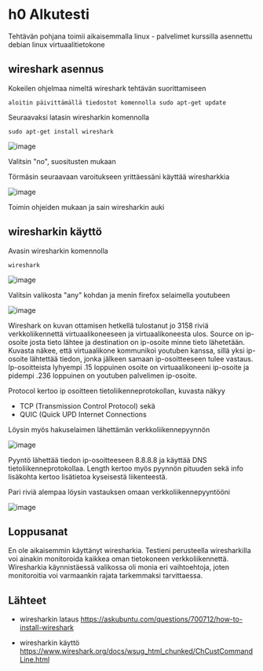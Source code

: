 # h0 Alkutesti

Tehtävän pohjana toimii aikaisemmalla linux - palvelimet kurssilla asennettu debian linux virtuaalitietokone

## wireshark asennus

Kokeilen ohjelmaa nimeltä wireshark tehtävän suorittamiseen

    aloitin päivittämällä tiedostot komennolla sudo apt-get update

Seuraavaksi latasin wiresharkin komennolla

    sudo apt-get install wireshark

![image](https://github.com/LassiMik/Tunkeutumistestaus_ict4tn027-3012/assets/112076377/28214eb1-2080-41c9-b8fa-dbace1494005)

Valitsin "no", suositusten mukaan

Törmäsin seuraavaan varoitukseen yrittäessäni käyttää wiresharkkia

![image](https://github.com/LassiMik/Tunkeutumistestaus_ict4tn027-3012/assets/112076377/ecd6979e-7569-48f7-a00e-3c932db5342c)

Toimin ohjeiden mukaan ja sain wiresharkin auki

## wiresharkin käyttö

Avasin wiresharkin komennolla

    wireshark

![image](https://github.com/LassiMik/Tunkeutumistestaus_ict4tn027-3012/assets/112076377/1dcecd7a-4326-4abc-84fa-476c42a7cc4f)

Valitsin valikosta "any" kohdan ja menin firefox selaimella youtubeen

![image](https://github.com/LassiMik/Tunkeutumistestaus_ict4tn027-3012/assets/112076377/09827eff-5a86-46c5-985d-b66fbd98fb24)

Wireshark on kuvan ottamisen hetkellä tulostanut jo 3158 riviä verkkoliikennettä virtuaalikoneeseen ja virtuaalikoneesta ulos. Source on ip-osoite josta tieto lähtee ja destination on ip-osoite minne tieto lähetetään. Kuvasta näkee, että virtuaalikone kommunikoi youtuben kanssa, sillä yksi ip-osoite lähtettää tiedon, jonka jälkeen samaan ip-osoitteeseen tulee vastaus. Ip-osoitteista lyhyempi .15 loppuinen osoite on virtuaalikoneeni ip-osoite ja pidempi .236 loppuinen on youtuben palvelimen ip-osoite.

Protocol kertoo ip osoitteen tietoliikenneprotokollan, kuvasta näkyy 
 - TCP (Transmission Control Protocol) sekä 
 - QUIC (Quick UPD Internet Connections

Löysin myös hakuselaimen lähettämän verkkoliikennepyynnön 

![image](https://github.com/LassiMik/Tunkeutumistestaus_ict4tn027-3012/assets/112076377/85ddd3c5-8cc5-4e97-97cb-c42291eb748b)

Pyyntö lähettää tiedon ip-osoitteeseen 8.8.8.8 ja käyttää DNS tietoliikenneprotokollaa. Length kertoo myös pyynnön pituuden sekä info lisäkohta kertoo lisätietoa kyseisestä liikenteestä. 

Pari riviä alempaa löysin vastauksen omaan verkkoliikennepyyntööni 

![image](https://github.com/LassiMik/Tunkeutumistestaus_ict4tn027-3012/assets/112076377/f164253d-55e0-423c-a35b-f2a7aaa3753c)

## Loppusanat

En ole aikaisemmin käyttänyt wiresharkia. Testieni perusteella wiresharkilla voi ainakin monitoroida kaikkea oman tietokoneen verkkoliikennettä. Wiresharkia käynnistäessä valikossa oli monia eri vaihtoehtoja, joten monitoroitia voi varmaankin rajata tarkemmaksi tarvittaessa. 

## Lähteet

 - wiresharkin lataus https://askubuntu.com/questions/700712/how-to-install-wireshark

 - wiresharkin käyttö https://www.wireshark.org/docs/wsug_html_chunked/ChCustCommandLine.html

